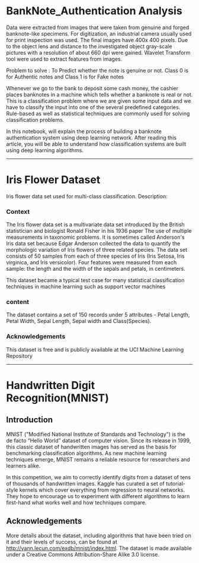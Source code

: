 # BankNote_Authentication Analysis

Data were extracted from images that were taken from genuine and forged banknote-like specimens.
For digitization, an industrial camera usually used for print inspection was used. 
The final images have 400x 400 pixels. Due to the object lens and distance to the investigated object gray-scale pictures with a resolution of about 660 dpi were gained.
Wavelet Transform tool were used to extract features from images.

Problem to solve : To Predict whether the note is genuine or not. Class 0 is for Authentic notes and Class 1 is for Fake notes

Whenever we go to the bank to deposit some cash money, the cashier places banknotes in a machine which tells whether a banknote is real or not. This is a classification problem where we are given some input data and we have to classify the input into one of the several predefined categories. Rule-based as well as statistical techniques are commonly used for solving classification problems.

In this notebook, will explain the process of building a banknote authentication system using deep learning network. After reading this article, you will be able to understand how classification systems are built using deep learning algorithms.



-----------------------------------------------------------------------------------------------------------------------------------------------------------------------

#  Iris Flower Dataset
Iris flower data set used for multi-class classification.
Description:

### Context
The Iris flower data set is a multivariate data set introduced by the British statistician and biologist Ronald Fisher in his 1936 paper The use of multiple measurements in taxonomic problems. It is sometimes called Anderson's Iris data set because Edgar Anderson collected the data to quantify the morphologic variation of Iris flowers of three related species. The data set consists of 50 samples from each of three species of Iris (Iris Setosa, Iris virginica, and Iris versicolor). Four features were measured from each sample: the length and the width of the sepals and petals, in centimeters.

This dataset became a typical test case for many statistical classification techniques in machine learning such as support vector machines

### content
The dataset contains a set of 150 records under 5 attributes - Petal Length, Petal Width, Sepal Length, Sepal width and Class(Species).

### Acknowledgements
This dataset is free and is publicly available at the UCI Machine Learning Repository

------------------------------------------------------------------------------------------------------------------------------------------------------------------------

# Handwritten Digit Recognition(MNIST)

## Introduction
MNIST ("Modified National Institute of Standards and Technology") is the de facto “Hello World” dataset of computer vision. Since its release in 1999, this classic dataset of handwritten images has served as the basis for benchmarking classification algorithms. As new machine learning techniques emerge, MNIST remains a reliable resource for researchers and learners alike.

In this competition, we aim to correctly identify digits from a dataset of tens of thousands of handwritten images. Kaggle has curated a set of tutorial-style kernels which cover everything from regression to neural networks. They hope to encourage us to experiment with different algorithms to learn first-hand what works well and how techniques compare.

## Acknowledgements 
More details about the dataset, including algorithms that have been tried on it and their levels of success, can be found at http://yann.lecun.com/exdb/mnist/index.html. The dataset is made available under a Creative Commons Attribution-Share Alike 3.0 license.
